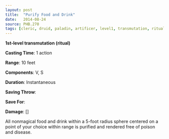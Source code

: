 ```yaml
---
layout: post
title:  "Purify Food and Drink"
date:   2014-08-24
source: PHB.270
tags: [cleric, druid, paladin, artificer, level1, transmutation, ritual]
---
```


**1st-level transmutation (ritual)**

**Casting Time**: 1 action

**Range**: 10 feet

**Components**: V, S

**Duration**: Instantaneous

**Saving Throw**:

**Save For**:

**Damage**: []

All nonmagical food and drink within a 5-foot radius sphere centered on a point of your choice within range is purified and rendered free of poison and disease.
